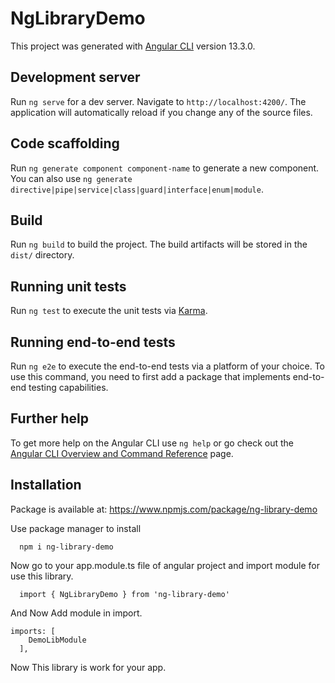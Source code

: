 # NgLibraryDemo

This project was generated with [Angular CLI](https://github.com/angular/angular-cli) version 13.3.0.

## Development server

Run `ng serve` for a dev server. Navigate to `http://localhost:4200/`. The application will automatically reload if you change any of the source files.

## Code scaffolding

Run `ng generate component component-name` to generate a new component. You can also use `ng generate directive|pipe|service|class|guard|interface|enum|module`.

## Build

Run `ng build` to build the project. The build artifacts will be stored in the `dist/` directory.

## Running unit tests

Run `ng test` to execute the unit tests via [Karma](https://karma-runner.github.io).

## Running end-to-end tests

Run `ng e2e` to execute the end-to-end tests via a platform of your choice. To use this command, you need to first add a package that implements end-to-end testing capabilities.

## Further help

To get more help on the Angular CLI use `ng help` or go check out the [Angular CLI Overview and Command Reference](https://angular.io/cli) page.

## Installation

Package is available at: https://www.npmjs.com/package/ng-library-demo

Use package manager to install

```
  npm i ng-library-demo
``` 

Now go to your app.module.ts file of angular project and import module for use this library.

```
  import { NgLibraryDemo } from 'ng-library-demo'
```
And Now Add module in import.
````
imports: [
    DemoLibModule
  ],
````
Now This library is work for your app.

